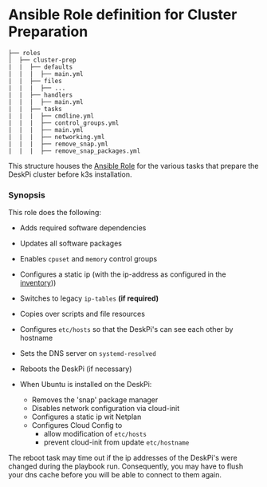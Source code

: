 # Ansible Role definition for Cluster Preparation

```
├── roles
│  ├── cluster-prep
|  |  ├── defaults
|  |  |  ├── main.yml
|  |  ├── files
|  |  |  ├── ...
|  |  ├── handlers
|  |  |  ├── main.yml
|  |  ├── tasks 
|  |  |  ├── cmdline.yml
|  |  |  ├── control_groups.yml
|  |  |  ├── main.yml  
|  |  |  ├── networking.yml
|  |  |  ├── remove_snap.yml
|  |  |  ├── remove_snap_packages.yml
```

This structure houses the [Ansible Role](https://docs.ansible.com/ansible/latest/playbook_guide/playbooks_reuse_roles.html#roles) for the various tasks that prepare the DeskPi cluster before k3s installation.  

### Synopsis

This role does the following:

- Adds required software dependencies
- Updates all software packages
- Enables `cpuset` and `memory` control groups
- Configures a static ip (with the ip-address as configured in the [inventory](../../inventory/hosts.yml)))
- Switches to legacy `ip-tables` **(if required)**
- Copies over scripts and file resources
- Configures `etc/hosts` so that the DeskPi's can see each other by hostname
- Sets the DNS server on `systemd-resolved`
- Reboots the DeskPi (if necessary)


- When Ubuntu is installed on the DeskPi:
  - Removes the 'snap' package manager
  - Disables network configuration via cloud-init
  - Configures a static ip wit Netplan
  - Configures Cloud Config to 
    - allow modification of `etc/hosts`
    - prevent cloud-init from update `etc/hostname`

The reboot task may time out if the ip addresses of the DeskPi's were changed during the playbook run. Consequently, you may have to flush your dns cache before you will be able to connect to them again.